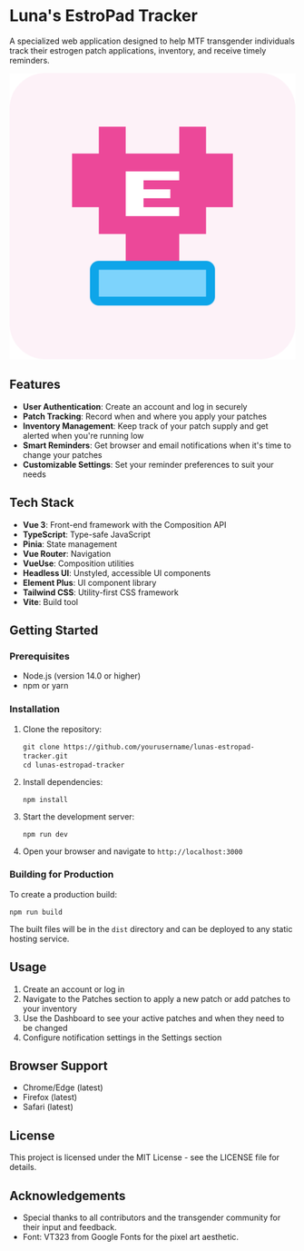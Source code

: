 # Luna's EstroPad Tracker

A specialized web application designed to help MTF transgender individuals track their estrogen patch applications, inventory, and receive timely reminders.

![Luna's EstroPad Tracker](./public/images/logo.png)

## Features

- **User Authentication**: Create an account and log in securely
- **Patch Tracking**: Record when and where you apply your patches
- **Inventory Management**: Keep track of your patch supply and get alerted when you're running low
- **Smart Reminders**: Get browser and email notifications when it's time to change your patches
- **Customizable Settings**: Set your reminder preferences to suit your needs

## Tech Stack

- **Vue 3**: Front-end framework with the Composition API
- **TypeScript**: Type-safe JavaScript
- **Pinia**: State management
- **Vue Router**: Navigation
- **VueUse**: Composition utilities
- **Headless UI**: Unstyled, accessible UI components
- **Element Plus**: UI component library
- **Tailwind CSS**: Utility-first CSS framework
- **Vite**: Build tool

## Getting Started

### Prerequisites

- Node.js (version 14.0 or higher)
- npm or yarn

### Installation

1. Clone the repository:
   ```
   git clone https://github.com/yourusername/lunas-estropad-tracker.git
   cd lunas-estropad-tracker
   ```

2. Install dependencies:
   ```
   npm install
   ```

3. Start the development server:
   ```
   npm run dev
   ```

4. Open your browser and navigate to `http://localhost:3000`

### Building for Production

To create a production build:

```
npm run build
```

The built files will be in the `dist` directory and can be deployed to any static hosting service.

## Usage

1. Create an account or log in
2. Navigate to the Patches section to apply a new patch or add patches to your inventory
3. Use the Dashboard to see your active patches and when they need to be changed
4. Configure notification settings in the Settings section

## Browser Support

- Chrome/Edge (latest)
- Firefox (latest)
- Safari (latest)

## License

This project is licensed under the MIT License - see the LICENSE file for details.

## Acknowledgements

- Special thanks to all contributors and the transgender community for their input and feedback.
- Font: VT323 from Google Fonts for the pixel art aesthetic. 